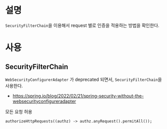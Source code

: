 # 설명
`SecurityFilterChain`을 이용해서 request 별로 인증을 적용하는 방법을 확인한다. 

# 사용
## SecurityFilterChain
`WebSecurityConfigurerAdapter` 가 deprecated 되면서, `SecurityFilterChain`을 사용한다.
- https://spring.io/blog/2022/02/21/spring-security-without-the-websecurityconfigureradapter

모든 요청 허용
```
authorizeHttpRequests((authz) -> authz.anyRequest().permitAll());
```
